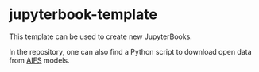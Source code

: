 # jupyterbook-template
This template can be used to create new JupyterBooks.

In the repository, one can also find a Python script to download open data from [AIFS](https://www.ecmwf.int/en/forecasts/datasets/set-ix) models.
